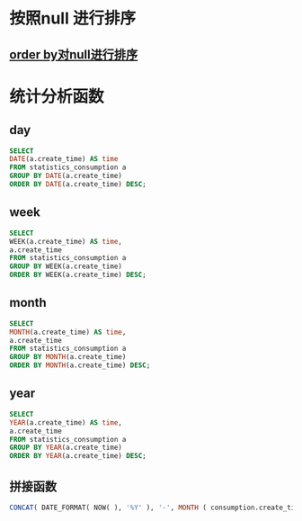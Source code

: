 # 按照null 进行排序
## [order by对null进行排序](https://www.cnblogs.com/Wcy100/p/5376399.html)

# 统计分析函数

## day

~~~sql
SELECT 
DATE(a.create_time) AS time
FROM statistics_consumption a
GROUP BY DATE(a.create_time)
ORDER BY DATE(a.create_time) DESC;
~~~

## week
~~~sql
SELECT 
WEEK(a.create_time) AS time,
a.create_time 
FROM statistics_consumption a
GROUP BY WEEK(a.create_time)
ORDER BY WEEK(a.create_time) DESC;
~~~

## month
~~~sql
SELECT 
MONTH(a.create_time) AS time,
a.create_time 
FROM statistics_consumption a
GROUP BY MONTH(a.create_time)
ORDER BY MONTH(a.create_time) DESC;
~~~

## year
~~~sql
SELECT 
YEAR(a.create_time) AS time,
a.create_time 
FROM statistics_consumption a
GROUP BY YEAR(a.create_time)
ORDER BY YEAR(a.create_time) DESC;
~~~

## 拼接函数
~~~sql
CONCAT( DATE_FORMAT( NOW( ), '%Y' ), '-', MONTH ( consumption.create_time ) ) 
~~~